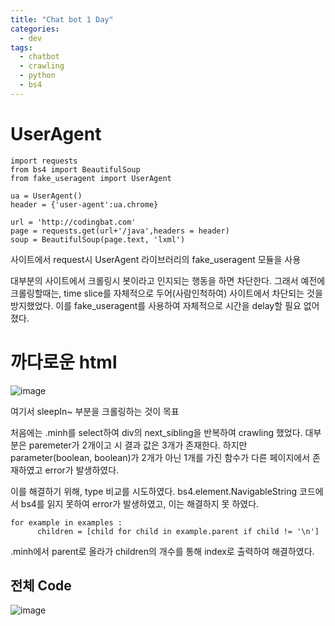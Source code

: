 ```yaml
---
title: "Chat bot 1 Day"
categories:
  - dev
tags:
  - chatbot
  - crawling
  - python
  - bs4
---
```


# UserAgent

~~~ 
import requests
from bs4 import BeautifulSoup
from fake_useragent import UserAgent

ua = UserAgent()
header = {'user-agent':ua.chrome}

url = 'http://codingbat.com'
page = requests.get(url+'/java',headers = header)
soup = BeautifulSoup(page.text, 'lxml') 
~~~

사이트에서 request시 UserAgent 라이브러리의 fake_useragent 모듈을 사용

대부분의 사이트에서 크롤링시 봇이라고 인지되는 행동을 하면 차단한다.
그래서 예전에 크롤링할때는, time slice를 자체적으로 두어(사람인척하여) 사이트에서 차단되는 것을 방지했었다.
이를 fake_useragent를 사용하여 자체적으로 시간을 delay할 필요 없어졌다.

# 까다로운 html

![image](https://user-images.githubusercontent.com/31649100/72258175-bb8bb400-3650-11ea-8a81-723e8fe16749.png)


여기서 sleepIn~ 부분을 크롤링하는 것이 목표

처음에는 .minh를 select하여 div의 next_sibling을 반복하여 crawling 했었다.
대부분은 paremeter가 2개이고 시 결과 값은 3개가 존재한다. 
하지만 parameter(boolean, boolean)가 2개가 아닌 1개를 가진 함수가 다른 페이지에서 존재하였고 error가 발생하였다.

이를 해결하기 위해, type 비교를 시도하였다.
bs4.element.NavigableString 코드에서 bs4를 읽지 못하여 error가 발생하였고, 이는 해결하지 못 하였다.

~~~
for example in examples :
      children = [child for child in example.parent if child != '\n']
~~~
.minh에서 parent로 올라가 children의 개수를 통해 index로 출력하여 해결하였다.


## 전체 Code
![image](https://user-images.githubusercontent.com/31649100/72257631-71ee9980-364f-11ea-84a6-3c899dd8b798.png)


